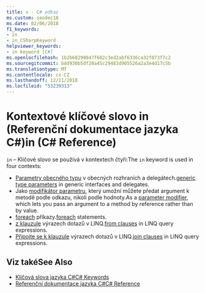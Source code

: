 ```yaml
---
title: v - C# odkaz
ms.custom: seodec18
ms.date: 02/06/2018
f1_keywords:
- in
- in_CSharpKeyword
helpviewer_keywords:
- in keyword [C#]
ms.openlocfilehash: 1b2b68298047f682c3ed2abf6336ca32f073f7c2
ms.sourcegitcommit: bdd930b5df20a45c29483d905526a2a3e4d17c5b
ms.translationtype: MT
ms.contentlocale: cs-CZ
ms.lasthandoff: 12/11/2018
ms.locfileid: "53239313"
---
```

# <a name="in-c-reference"></a><span data-ttu-id="dfefb-102">Kontextové klíčové slovo in (Referenční dokumentace jazyka C#)</span><span class="sxs-lookup"><span data-stu-id="dfefb-102">in (C# Reference)</span></span>

<span data-ttu-id="dfefb-103">`in` – Klíčové slovo se používá v kontextech čtyři:</span><span class="sxs-lookup"><span data-stu-id="dfefb-103">The `in` keyword is used in four contexts:</span></span>  
  
- <span data-ttu-id="dfefb-104">[Parametry obecného typu](in-generic-modifier.md) v obecných rozhraních a delegátech.</span><span class="sxs-lookup"><span data-stu-id="dfefb-104">[generic type parameters](in-generic-modifier.md) in generic interfaces and delegates.</span></span>
- <span data-ttu-id="dfefb-105">Jako [modifikátor parametru](in-parameter-modifier.md), který umožní můžete předat argument k metodě podle odkazu, nikoli podle hodnoty.</span><span class="sxs-lookup"><span data-stu-id="dfefb-105">As a [parameter modifier](in-parameter-modifier.md), which lets you pass an argument to a method by reference rather than by value.</span></span>
- <span data-ttu-id="dfefb-106">[foreach](foreach-in.md) příkazy.</span><span class="sxs-lookup"><span data-stu-id="dfefb-106">[foreach](foreach-in.md) statements.</span></span>
- <span data-ttu-id="dfefb-107">[z klauzule](from-clause.md) výrazech dotazů v LINQ.</span><span class="sxs-lookup"><span data-stu-id="dfefb-107">[from clauses](from-clause.md) in LINQ query expressions.</span></span>
- <span data-ttu-id="dfefb-108">[Připojte se k klauzule](join-clause.md) výrazech dotazů v LINQ.</span><span class="sxs-lookup"><span data-stu-id="dfefb-108">[join clauses](join-clause.md) in LINQ query expressions.</span></span>
  
## <a name="see-also"></a><span data-ttu-id="dfefb-109">Viz také</span><span class="sxs-lookup"><span data-stu-id="dfefb-109">See Also</span></span>

- [<span data-ttu-id="dfefb-110">Klíčová slova jazyka C#</span><span class="sxs-lookup"><span data-stu-id="dfefb-110">C# Keywords</span></span>](index.md)  
- [<span data-ttu-id="dfefb-111">Referenční dokumentace jazyka C#</span><span class="sxs-lookup"><span data-stu-id="dfefb-111">C# Reference</span></span>](../index.md)
